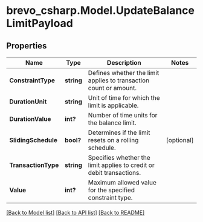 # brevo_csharp.Model.UpdateBalanceLimitPayload
## Properties

Name | Type | Description | Notes
------------ | ------------- | ------------- | -------------
**ConstraintType** | **string** | Defines whether the limit applies to transaction count or amount. | 
**DurationUnit** | **string** | Unit of time for which the limit is applicable. | 
**DurationValue** | **int?** | Number of time units for the balance limit. | 
**SlidingSchedule** | **bool?** | Determines if the limit resets on a rolling schedule. | [optional] 
**TransactionType** | **string** | Specifies whether the limit applies to credit or debit transactions. | 
**Value** | **int?** | Maximum allowed value for the specified constraint type. | 

[[Back to Model list]](../README.md#documentation-for-models) [[Back to API list]](../README.md#documentation-for-api-endpoints) [[Back to README]](../README.md)

